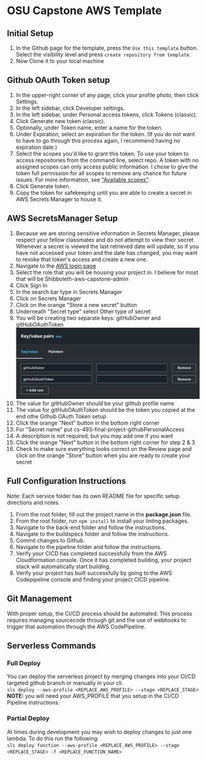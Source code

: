 # OSU Capstone AWS Template

## Initial Setup

1. In the Github page for the template, press the `Use this template` button. Select the visibility level and press `create repository from template`.
2. Now Clone it to your local machine

## Github OAuth Token setup

1. In the upper-right corner of any page, click your profile photo, then click Settings.
2. In the left sidebar, click  Developer settings.
3. In the left sidebar, under Personal access tokens, click Tokens (classic).
4. Click Generate new token (classic).
5. Optionally, under Token name, enter a name for the token.
6. Under Expiration, select an expiration for the token. (If you do not want to have to go through this process again, I recommend having no expiration date.)
7. Select the scopes you'd like to grant this token. To use your token to access repositories from the command line, select repo. A token with no assigned scopes can only access public information. I chose to give the token full permission for all scopes to remove any chance for future issues. For more information, see ["Available scopes"](https://docs.github.com/en/enterprise-server@3.4/apps/building-oauth-apps/scopes-for-oauth-apps#available-scopes).
8. Click Generate token.
9. Copy the token for safekeeping until you are able to create a secret in AWS Secrets Manager to house it. 

## AWS SecretsManager Setup

1. Because we are storing sensitive information in Secrets Manager, please respect your fellow classmates and do not attempt to view their secret. Whenever a secret is viewed the last retrieved date will update, so if you have not accessed your token and the date has changed, you may want to revoke that token's access and create a new one. 
2. Navigate to the [AWS login page](http://login.oregonstate.edu/apps/aws)
3. Select the role that you will be housing your project in. I believe for most that will be Shibboleth-aws-capstone-admin
4. Click Sign In
5. In the search bar type in Secrets Manager
6. Click on Secrets Manager
7. Click on the orange "Store a new secret" button
8. Underneath "Secret type" select Other type of secret
9. You will be creating two separate keys: gitHubOwner and gitHubOAuthToken
![SecretsManagerKeys.png](./readmeResources/SecretsManagerKeys.png)
10. The value for gitHubOwner should be your github profile name
11. The value for gitHubOAuthToken should be the token you copied at the end othe Github OAuth Token setup
12. Click the orange "Next" button in the bottom right corner
13. For "Secret name" put cs-493-final-project-githubPersonalAccess
14. A description is not required, but you may add one if you want
15. Click the orange "Next" button in the bottom right corner for step 2 & 3
16. Check to make sure everything looks correct on the Review page and click on the orange "Store" button when you are ready to create your secret

## Full Configuration Instructions

Note: Each service folder has its own README file for specific setup directions and notes.  

1. From the root folder, fill out the project name in the **package.json** file. 
2. From the root folder, run `npm install` to install your linting packages.
3. Navigate to the back-end folder and follow the instructions.
4. Navigate to the buildspecs folder and follow the instructions.
5. Commit changes to Github.
6. Navigate to the pipeline folder and follow the instructions.
7. Verify your CICD has completed successfully from the AWS Cloudformation console.  Once it has completed building, your project stack will automatically start building.  
8. Verify your project has built successfully by going to the AWS Codepipeline console and finding your project CICD pipeline.

## Git Management

With proper setup, the CI/CD process should be automated. This process requires managing sourcecode through git and the use of webhooks to trigger that automation through the AWS CodePipeline. 

## Serverless Commands

### Full Deploy

You can deploy the serverless project by merging changes into your CI/CD targeted github branch or manually in your cli.<br>
`sls deploy --aws-profile <REPLACE_AWS_PROFILE> --stage <REPLACE_STAGE>`<br>
**NOTE:** you will need your AWS_PROFILE that you setup in the CI/CD Pipeline instructions.

### Partial Deploy

At times during development you may wish to deploy changes to just one lambda. To do this run the following:<br>
`sls deploy function --aws-profile <REPLACE_AWS_PROFILE> --stage <REPLACE_STAGE> -f <REPLACE_FUNCTION_NAME>`<br>